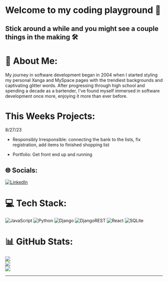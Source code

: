 # Welcome to my coding playground 🛝
## Stick around a while and you might see a couple things in the making 🛠
      
# 💫 About Me:

My journey in software development began in 2004 when I started styling my personal Xanga and MySpace pages with the trendiest backgrounds and captivating glitter words. After progressing through high school and spending a decade as a bartender, I've found myself immersed in software development once more, enjoying it more than ever before.

# This Weeks Projects:
8/27/23

- Responsibly Irresponsible: connecting the bank to the lists, fix registration, add items to finished shopping list


- Portfolio: Get front end up and running 
## 🌐 Socials:
[![LinkedIn](https://img.shields.io/badge/LinkedIn-%230077B5.svg?logo=linkedin&logoColor=white)](https://linkedin.com/in/kimberburton) 

# 💻 Tech Stack:
![JavaScript](https://img.shields.io/badge/javascript-%23323330.svg?style=for-the-badge&logo=javascript&logoColor=%23F7DF1E) ![Python](https://img.shields.io/badge/python-3670A0?style=for-the-badge&logo=python&logoColor=ffdd54) ![Django](https://img.shields.io/badge/django-%23092E20.svg?style=for-the-badge&logo=django&logoColor=white) ![DjangoREST](https://img.shields.io/badge/DJANGO-REST-ff1709?style=for-the-badge&logo=django&logoColor=white&color=ff1709&labelColor=gray) ![React](https://img.shields.io/badge/react-%2320232a.svg?style=for-the-badge&logo=react&logoColor=%2361DAFB) ![SQLite](https://img.shields.io/badge/sqlite-%2307405e.svg?style=for-the-badge&logo=sqlite&logoColor=white)
# 📊 GitHub Stats:
![](https://github-readme-stats.vercel.app/api?username=kjburton03&theme=merko&hide_border=true&include_all_commits=false&count_private=false)<br/>
![](https://github-readme-streak-stats.herokuapp.com/?user=kjburton03&theme=merko&hide_border=true)<br/>
![](https://github-readme-stats.vercel.app/api/top-langs/?username=kjburton03&theme=merko&hide_border=true&include_all_commits=false&count_private=false&layout=compact)

---
<!-- [![](https://visitcount.itsvg.in/api?id=kjburton03&icon=0&color=0)](https://visitcount.itsvg.in)

<!-- Proudly created with GPRM ( https://gprm.itsvg.in ) -->
